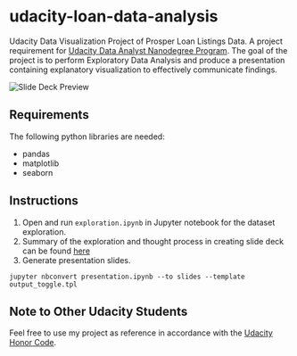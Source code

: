 # udacity-loan-data-analysis
Udacity Data Visualization Project of Prosper Loan Listings Data. A project requirement for [Udacity Data Analyst Nanodegree Program](https://www.udacity.com/course/data-analyst-nanodegree--nd002). The goal of the project is to perform Exploratory Data Analysis and produce a presentation containing explanatory visualization to effectively communicate findings.

![Slide Deck Preview](https://github.com/roy-salvador/udacity-loan-data-analysis/blob/master/slide_deck.gif)

## Requirements
The following python libraries are needed:
* pandas
* matplotlib
* seaborn

## Instructions
1. Open and run `exploration.ipynb` in Jupyter notebook for the dataset exploration. 
2. Summary of the exploration and thought process in creating slide deck can be found [here](https://github.com/roy-salvador/udacity-loan-data-analysis/blob/master/exploration_readme.md)
3. Generate presentation slides.
``` 
jupyter nbconvert presentation.ipynb --to slides --template output_toggle.tpl
``` 

## Note to Other Udacity Students
Feel free to use my project as reference in accordance with the [Udacity Honor Code](https://udacity.zendesk.com/hc/en-us/articles/210667103-What-is-the-Udacity-Honor-Code-).

